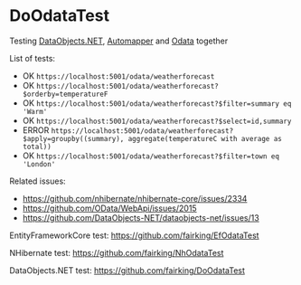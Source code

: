 # DoOdataTest

Testing [DataObjects.NET](https://dataobjects.net/overview.aspx), [Automapper](https://github.com/AutoMapper/AutoMapper) and [Odata](https://github.com/OData/WebApi) together

List of tests:
- OK `https://localhost:5001/odata/weatherforecast`
- OK `https://localhost:5001/odata/weatherforecast?$orderby=temperatureF`
- OK `https://localhost:5001/odata/weatherforecast?$filter=summary eq 'Warm'`
- OK `https://localhost:5001/odata/weatherforecast?$select=id,summary`
- ERROR `https://localhost:5001/odata/weatherforecast?$apply=groupby((summary), aggregate(temperatureC with average as total))`
- OK `https://localhost:5001/odata/weatherforecast?$filter=town eq 'London'`

Related issues: 
- https://github.com/nhibernate/nhibernate-core/issues/2334
- https://github.com/OData/WebApi/issues/2015
- https://github.com/DataObjects-NET/dataobjects-net/issues/13


EntityFrameworkCore test: https://github.com/fairking/EfOdataTest

NHibernate test: https://github.com/fairking/NhOdataTest

DataObjects.NET test: https://github.com/fairking/DoOdataTest
